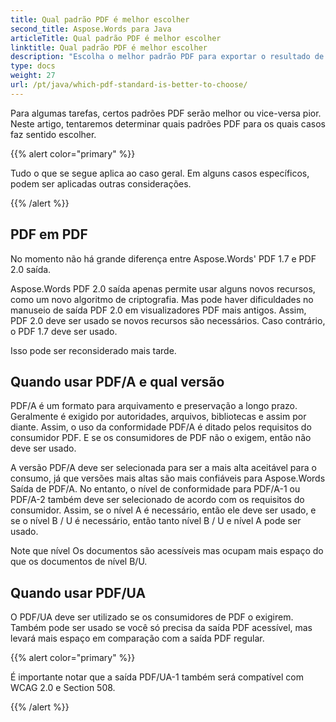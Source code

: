 ```yaml
---
title: Qual padrão PDF é melhor escolher
second_title: Aspose.Words para Java
articleTitle: Qual padrão PDF é melhor escolher
linktitle: Qual padrão PDF é melhor escolher
description: "Escolha o melhor padrão PDF para exportar o resultado de sua tarefa de programação em Java. Qual padrão PDF é melhor – PDF 1.7, PDF 2.0, PDF/A-1, PDF/A-2 ou PDF/UA."
type: docs
weight: 27
url: /pt/java/which-pdf-standard-is-better-to-choose/
---
```


Para algumas tarefas, certos padrões PDF serão melhor ou vice-versa pior. Neste artigo, tentaremos determinar quais padrões PDF para os quais casos faz sentido escolher.

{{% alert color="primary" %}}

Tudo o que se segue aplica ao caso geral. Em alguns casos específicos, podem ser aplicadas outras considerações.

{{% /alert %}}

## PDF em PDF

No momento não há grande diferença entre Aspose.Words' PDF 1.7 e PDF 2.0 saída.

Aspose.Words PDF 2.0 saída apenas permite usar alguns novos recursos, como um novo algoritmo de criptografia. Mas pode haver dificuldades no manuseio de saída PDF 2.0 em visualizadores PDF mais antigos. Assim, PDF 2.0 deve ser usado se novos recursos são necessários. Caso contrário, o PDF 1.7 deve ser usado.

Isso pode ser reconsiderado mais tarde.

## Quando usar PDF/A e qual versão

PDF/A é um formato para arquivamento e preservação a longo prazo. Geralmente é exigido por autoridades, arquivos, bibliotecas e assim por diante. Assim, o uso da conformidade PDF/A é ditado pelos requisitos do consumidor PDF. E se os consumidores de PDF não o exigem, então não deve ser usado.

A versão PDF/A deve ser selecionada para ser a mais alta aceitável para o consumo, já que versões mais altas são mais confiáveis para Aspose.Words Saída de PDF/A. No entanto, o nível de conformidade para PDF/A-1 ou PDF/A-2 também deve ser selecionado de acordo com os requisitos do consumidor. Assim, se o nível A é necessário, então ele deve ser usado, e se o nível B / U é necessário, então tanto nível B / U e nível A pode ser usado.

Note que nível Os documentos são acessíveis mas ocupam mais espaço do que os documentos de nível B/U.

## Quando usar PDF/UA

O PDF/UA deve ser utilizado se os consumidores de PDF o exigirem. Também pode ser usado se você só precisa da saída PDF acessível, mas levará mais espaço em comparação com a saída PDF regular.

{{% alert color="primary" %}}

É importante notar que a saída PDF/UA-1 também será compatível com WCAG 2.0 e Section 508.

{{% /alert %}}